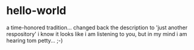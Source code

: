 # hello-world
a time-honored tradition...
changed back the description to 'just another respository'
i know it looks like i am listening to you, but in my mind i am hearing tom petty... ;-)
